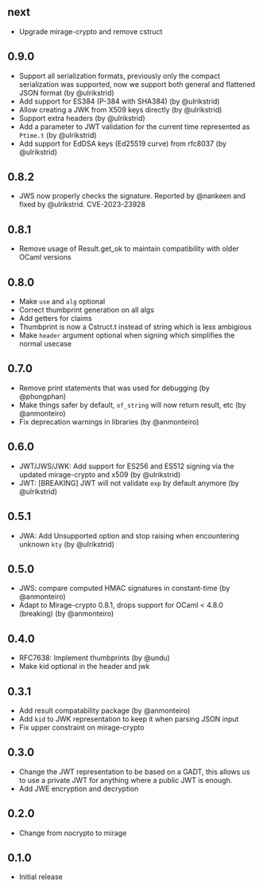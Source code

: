 next
--------------
- Upgrade mirage-crypto and remove cstruct

0.9.0
--------------
- Support all serialization formats, previously only the compact serialization was supported, now we support both general and flattened JSON format (by @ulrikstrid) 
- Add support for ES384 (P-384 with SHA384) (by @ulrikstrid) 
- Allow creating a JWK from X509 keys directly (by @ulrikstrid) 
- Support extra headers (by @ulrikstrid) 
- Add a parameter to JWT validation for the current time represented as `Ptime.t` (by @ulrikstrid)
- Add support for EdDSA keys (Ed25519 curve) from rfc8037 (by @ulrikstrid)

0.8.2
--------------
- JWS now properly checks the signature. Reported by @nankeen and fixed by @ulrikstrid. CVE-2023-23928


0.8.1
--------------
- Remove usage of Result.get_ok to maintain compatibility with older OCaml versions

0.8.0
--------------
- Make `use` and `alg` optional
- Correct thumbprint generation on all algs
- Add getters for claims
- Thumbprint is now a Cstruct.t instead of string which is less ambigious
- Make `header` argument optional when signing which simplifies the normal usecase

0.7.0
--------------
- Remove print statements that was used for debugging (by @phongphan)
- Make things safer by default, `of_string` will now return result, etc (by @anmonteiro)
- Fix deprecation warnings in libraries (by @anmonteiro)

0.6.0
--------------
- JWT/JWS/JWK: Add support for ES256 and ES512 signing via the updated mirage-crypto and x509 (by @ulrikstrid)
- JWT: [BREAKING] JWT will not validate `exp` by default anymore (by @ulrikstrid)

0.5.1
--------------
- JWA: Add Unsupported option and stop raising when encountering unknown `kty` (by @ulrikstrid)

0.5.0
--------------
- JWS: compare computed HMAC signatures in constant-time (by @anmonteiro)
- Adapt to Mirage-crypto 0.8.1, drops support for OCaml < 4.8.0 (breaking) (by @anmonteiro)

0.4.0
--------------
- RFC7638: Implement thumbprints (by @undu)
- Make kid optional in the header and jwk

0.3.1
--------------
- Add result compatability package (by @anmonteiro)
- Add `kid` to JWK representation to keep it when parsing JSON input
- Fix upper constraint on mirage-crypto

0.3.0
--------------
- Change the JWT representation to be based on a GADT, this allows us to use a private JWT for anything where a public JWT is enough.
- Add JWE encryption and decryption

0.2.0
--------------
- Change from nocrypto to mirage

0.1.0
--------------
- Initial release
